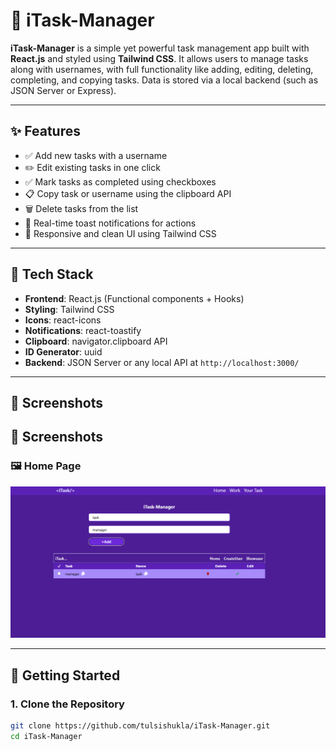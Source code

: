 # 📝 iTask-Manager

**iTask-Manager** is a simple yet powerful task management app built with **React.js** and styled using **Tailwind CSS**. It allows users to manage tasks along with usernames, with full functionality like adding, editing, deleting, completing, and copying tasks. Data is stored via a local backend (such as JSON Server or Express).

---

## ✨ Features

- ✅ Add new tasks with a username
- ✏️ Edit existing tasks in one click
- ✅ Mark tasks as completed using checkboxes
- 📋 Copy task or username using the clipboard API
- 🗑️ Delete tasks from the list
- 🔔 Real-time toast notifications for actions
- 📱 Responsive and clean UI using Tailwind CSS

---

## 🔧 Tech Stack

- **Frontend**: React.js (Functional components + Hooks)
- **Styling**: Tailwind CSS
- **Icons**: react-icons
- **Notifications**: react-toastify
- **Clipboard**: navigator.clipboard API
- **ID Generator**: uuid
- **Backend**: JSON Server or any local API at `http://localhost:3000/`

---

## 📸 Screenshots

## 📸 Screenshots

### 🖼️ Home Page

![Home Page](/src/assets/web.png)

---

## 🚀 Getting Started

### 1. Clone the Repository

```bash
git clone https://github.com/tulsishukla/iTask-Manager.git
cd iTask-Manager

